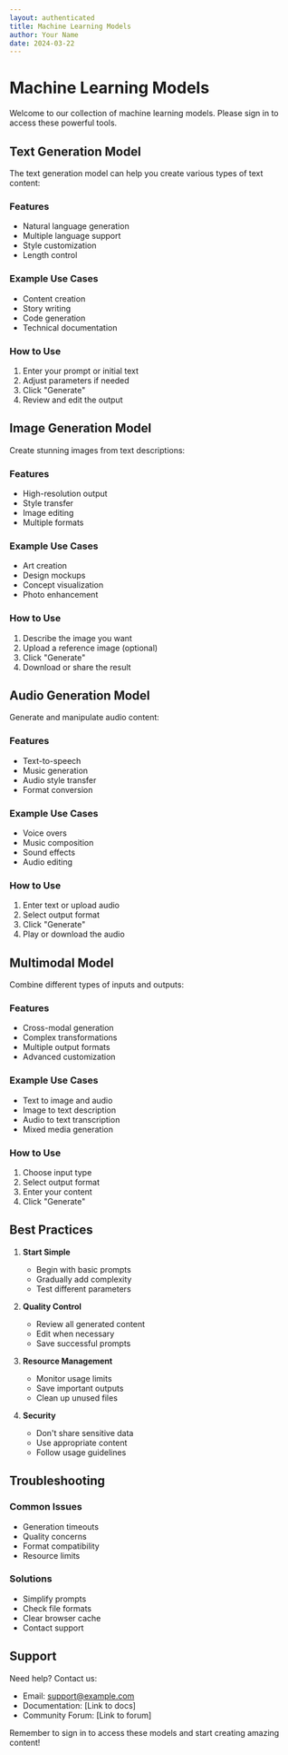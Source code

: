 ```yaml
---
layout: authenticated
title: Machine Learning Models
author: Your Name
date: 2024-03-22
---
```


# Machine Learning Models

Welcome to our collection of machine learning models. Please sign in to access these powerful tools.

## Text Generation Model

The text generation model can help you create various types of text content:

### Features
- Natural language generation
- Multiple language support
- Style customization
- Length control

### Example Use Cases
- Content creation
- Story writing
- Code generation
- Technical documentation

### How to Use
1. Enter your prompt or initial text
2. Adjust parameters if needed
3. Click "Generate"
4. Review and edit the output

## Image Generation Model

Create stunning images from text descriptions:

### Features
- High-resolution output
- Style transfer
- Image editing
- Multiple formats

### Example Use Cases
- Art creation
- Design mockups
- Concept visualization
- Photo enhancement

### How to Use
1. Describe the image you want
2. Upload a reference image (optional)
3. Click "Generate"
4. Download or share the result

## Audio Generation Model

Generate and manipulate audio content:

### Features
- Text-to-speech
- Music generation
- Audio style transfer
- Format conversion

### Example Use Cases
- Voice overs
- Music composition
- Sound effects
- Audio editing

### How to Use
1. Enter text or upload audio
2. Select output format
3. Click "Generate"
4. Play or download the audio

## Multimodal Model

Combine different types of inputs and outputs:

### Features
- Cross-modal generation
- Complex transformations
- Multiple output formats
- Advanced customization

### Example Use Cases
- Text to image and audio
- Image to text description
- Audio to text transcription
- Mixed media generation

### How to Use
1. Choose input type
2. Select output format
3. Enter your content
4. Click "Generate"

## Best Practices

1. **Start Simple**
   - Begin with basic prompts
   - Gradually add complexity
   - Test different parameters

2. **Quality Control**
   - Review all generated content
   - Edit when necessary
   - Save successful prompts

3. **Resource Management**
   - Monitor usage limits
   - Save important outputs
   - Clean up unused files

4. **Security**
   - Don't share sensitive data
   - Use appropriate content
   - Follow usage guidelines

## Troubleshooting

### Common Issues
- Generation timeouts
- Quality concerns
- Format compatibility
- Resource limits

### Solutions
- Simplify prompts
- Check file formats
- Clear browser cache
- Contact support

## Support

Need help? Contact us:
- Email: support@example.com
- Documentation: [Link to docs]
- Community Forum: [Link to forum]

Remember to sign in to access these models and start creating amazing content! 